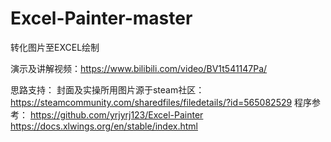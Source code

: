# Excel-Painter-master
 转化图片至EXCEL绘制

演示及讲解视频：https://www.bilibili.com/video/BV1t541147Pa/

思路支持：
 封面及实操所用图片源于steam社区：
 https://steamcommunity.com/sharedfiles/filedetails/?id=565082529
 程序参考：
 https://github.com/yrjyrj123/Excel-Painter
 https://docs.xlwings.org/en/stable/index.html
